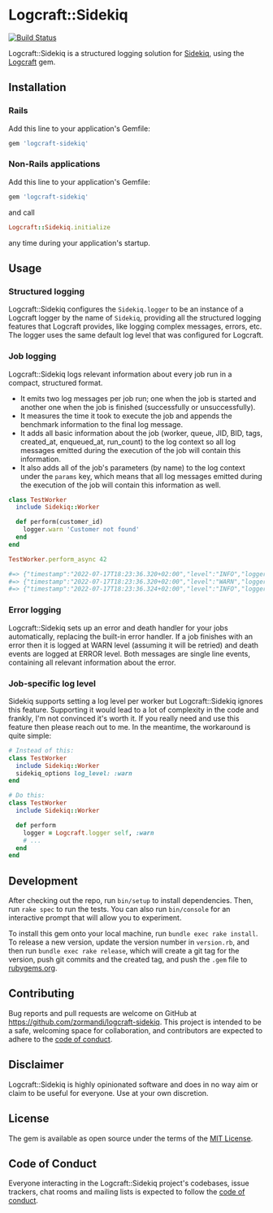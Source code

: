 # Logcraft::Sidekiq

[![Build Status](https://github.com/zormandi/logcraft-sidekiq/actions/workflows/main.yml/badge.svg)](https://github.com/zormandi/logcraft-sidekiq/actions/workflows/main.yml)

Logcraft::Sidekiq is a structured logging solution for [Sidekiq](https://github.com/mperham/sidekiq), using
the [Logcraft](https://github.com/zormandi/logcraft) gem.

## Installation

### Rails

Add this line to your application's Gemfile:

```ruby
gem 'logcraft-sidekiq'
```

### Non-Rails applications

Add this line to your application's Gemfile:

```ruby
gem 'logcraft-sidekiq'
```

and call

```ruby
Logcraft::Sidekiq.initialize
```

any time during your application's startup.

## Usage

### Structured logging

Logcraft::Sidekiq configures the `Sidekiq.logger` to be an instance of a Logcraft logger by the name of `Sidekiq`,
providing all the structured logging features that Logcraft provides, like logging complex messages, errors, etc.
The logger uses the same default log level that was configured for Logcraft.

### Job logging

Logcraft::Sidekiq logs relevant information about every job run in a compact, structured format.

* It emits two log messages per job run; one when the job is started and another one when the job is finished
  (successfully or unsuccessfully).
* It measures the time it took to execute the job and appends the benchmark information to the final log message.
* It adds all basic information about the job (worker, queue, JID, BID, tags, created_at, enqueued_at, run_count) to
  the log context so all log messages emitted during the execution of the job will contain this information.
* It also adds all of the job's parameters (by name) to the log context under the `params` key, which means that all 
  log messages emitted during the execution of the job will contain this information as well.

```ruby
class TestWorker
  include Sidekiq::Worker

  def perform(customer_id)
    logger.warn 'Customer not found'
  end
end

TestWorker.perform_async 42

#=> {"timestamp":"2022-07-17T18:23:36.320+02:00","level":"INFO","logger":"Sidekiq","hostname":"MacbookPro.local","pid":20740,"jid":"aad6c56ece22b115fb91821e","queue":"default","worker":"TestWorker","created_at":"2022-07-17T18:23:35.932+02:00","enqueued_at":"2022-07-17T18:23:35.932+02:00","run_count":1,"tid":"hrg","params":{"customer_id":42},"message":"TestWorker started"}
#=> {"timestamp":"2022-07-17T18:23:36.320+02:00","level":"WARN","logger":"Sidekiq","hostname":"MacbookPro.local","pid":20740,"jid":"aad6c56ece22b115fb91821e","queue":"default","worker":"TestWorker","created_at":"2022-07-17T18:23:35.932+02:00","enqueued_at":"2022-07-17T18:23:35.932+02:00","run_count":1,"tid":"hrg","params":{"customer_id":42},"message":"Customer not found"}
#=> {"timestamp":"2022-07-17T18:23:36.324+02:00","level":"INFO","logger":"Sidekiq","hostname":"MacbookPro.local","pid":20740,"jid":"aad6c56ece22b115fb91821e","queue":"default","worker":"TestWorker","created_at":"2022-07-17T18:23:35.932+02:00","enqueued_at":"2022-07-17T18:23:35.932+02:00","run_count":1,"tid":"hrg","params":{"customer_id":42},"duration":4,"duration_sec":0.004,"message":"TestWorker finished"}
```

### Error logging

Logcraft::Sidekiq sets up an error and death handler for your jobs automatically, replacing the built-in error handler.
If a job finishes with an error then it is logged at WARN level (assuming it will be retried) and death events are
logged at ERROR level. Both messages are single line events, containing all relevant information about the error.

### Job-specific log level

Sidekiq supports setting a log level per worker but Logcraft::Sidekiq ignores this feature. Supporting it would 
lead to a lot of complexity in the code and frankly, I'm not convinced it's worth it. If you really need and
use this feature then please reach out to me. In the meantime, the workaround is quite simple:

```ruby
# Instead of this:
class TestWorker
  include Sidekiq::Worker
  sidekiq_options log_level: :warn
end

# Do this:
class TestWorker
  include Sidekiq::Worker

  def perform
    logger = Logcraft.logger self, :warn
    # ...
  end
end
```

## Development

After checking out the repo, run `bin/setup` to install dependencies. Then, run `rake spec` to run the tests. You can
also run `bin/console` for an interactive prompt that will allow you to experiment.

To install this gem onto your local machine, run `bundle exec rake install`. To release a new version, update the
version number in `version.rb`, and then run `bundle exec rake release`, which will create a git tag for the version,
push git commits and the created tag, and push the `.gem` file to [rubygems.org](https://rubygems.org).

## Contributing

Bug reports and pull requests are welcome on GitHub at https://github.com/zormandi/logcraft-sidekiq. This project is
intended to be a safe, welcoming space for collaboration, and contributors are expected to adhere to
the [code of conduct](https://github.com/zormandi/logcraft-sidekiq/blob/master/CODE_OF_CONDUCT.md).

## Disclaimer

Logcraft::Sidekiq is highly opinionated software and does in no way aim or claim to be useful for everyone.
Use at your own discretion.

## License

The gem is available as open source under the terms of the [MIT License](https://opensource.org/licenses/MIT).

## Code of Conduct

Everyone interacting in the Logcraft::Sidekiq project's codebases, issue trackers, chat rooms and mailing lists is
expected to follow the [code of conduct](https://github.com/zormandi/logcraft-sidekiq/blob/master/CODE_OF_CONDUCT.md).
